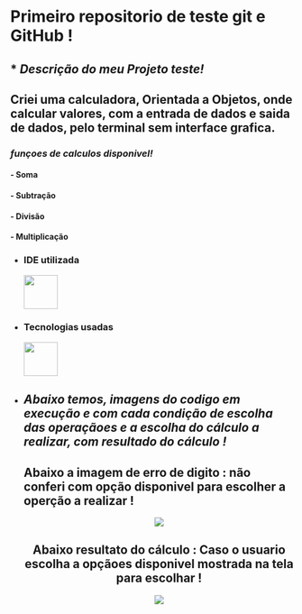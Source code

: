 # **Primeiro repositorio de teste git e GitHub !**

   ## * ***Descrição do meu Projeto teste!***
 
 ## Criei uma calculadora, Orientada a Objetos, onde calcular valores, com a entrada de dados e saida de dados, pelo terminal sem  interface grafica.
  
 ### ***funçoes de calculos disponivel!***
   #### - Soma 
   #### - Subtração
   #### - Divisão
   #### - Multiplicação
    
- ### IDE utilizada
  <img src="https://cdn.jsdelivr.net/gh/devicons/devicon/icons/vscode/vscode-original-wordmark.svg" whidt="60" height="60"/> 

- ### Tecnologias usadas
    <img src="https://cdn.jsdelivr.net/gh/devicons/devicon/icons/java/java-original-wordmark.svg" whidt="60" height="60"/>
- ##  _Abaixo temos, imagens do codigo em execução e com cada condição de escolha das operaçãoes e a escolha do cálculo a realizar, com resultado do cálculo !_
   ## Abaixo a imagem de erro de digito :  não conferi com opção disponivel para escolher a operção a realizar !
   <div align="center">
        <img src="https://github.com/Rafael100099/Calculadora/assets/93090098/3d8fdd32-84e2-4182-9097-9d7d234d4f7a" <div/>
             <div/>
                
    ## Abaixo resultato do cálculo :  Caso o usuario escolha a opçãoes disponivel mostrada na tela para escolhar !
  <div align="center">
      <img src="https://github.com/Rafael100099/Calculadora/assets/93090098/c6368d2e-fb23-4de5-a983-fc60a3ccdcbc"
      <div/>
